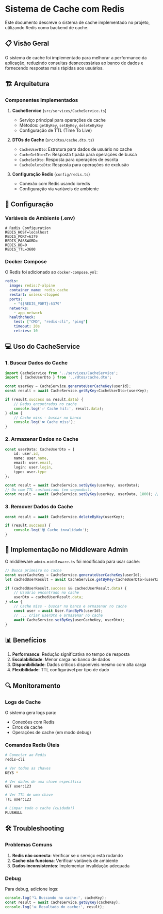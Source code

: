# Sistema de Cache com Redis

Este documento descreve o sistema de cache implementado no projeto, utilizando Redis como backend de cache.

## 📋 Visão Geral

O sistema de cache foi implementado para melhorar a performance da aplicação, reduzindo consultas desnecessárias ao banco de dados e fornecendo respostas mais rápidas aos usuários.

## 🏗️ Arquitetura

### Componentes Implementados

1. **CacheService** (`src/services/CacheService.ts`)
   - Serviço principal para operações de cache
   - Métodos: `getByKey`, `setByKey`, `deleteByKey`
   - Configuração de TTL (Time To Live)

2. **DTOs de Cache** (`src/dtos/cache.dto.ts`)
   - `CacheUserDto`: Estrutura para dados de usuário no cache
   - `CacheGetDto<T>`: Resposta tipada para operações de busca
   - `CacheSetDto`: Resposta para operações de escrita
   - `CacheDeleteDto`: Resposta para operações de exclusão

3. **Configuração Redis** (`config/redis.ts`)
   - Conexão com Redis usando ioredis
   - Configuração via variáveis de ambiente

## 🚀 Configuração

### Variáveis de Ambiente (.env)

```env
# Redis Configuration
REDIS_HOST=localhost
REDIS_PORT=6379
REDIS_PASSWORD=
REDIS_DB=0
REDIS_TTL=3600
```

### Docker Compose

O Redis foi adicionado ao `docker-compose.yml`:

```yaml
redis:
  image: redis:7-alpine
  container_name: redis_cache
  restart: unless-stopped
  ports:
    - "${REDIS_PORT}:6379"
  networks:
    - app-network
  healthcheck:
    test: ["CMD", "redis-cli", "ping"]
    timeout: 20s
    retries: 10
```

## 💻 Uso do CacheService

### 1. Buscar Dados do Cache

```typescript
import CacheService from '../services/CacheService';
import { CacheUserDto } from '../dtos/cache.dto';

const userKey = CacheService.generateUserCacheKey(userId);
const result = await CacheService.getByKey<CacheUserDto>(userKey);

if (result.success && result.data) {
    // Dados encontrados no cache
    console.log('✅ Cache hit:', result.data);
} else {
    // Cache miss - buscar no banco
    console.log('❌ Cache miss');
}
```

### 2. Armazenar Dados no Cache

```typescript
const userData: CacheUserDto = {
    id: user.id,
    name: user.name,
    email: user.email,
    login: user.login,
    type: user.type
};

const result = await CacheService.setByKey(userKey, userData);
// Ou com TTL customizado (em segundos):
const result = await CacheService.setByKey(userKey, userData, 1800); // 30 minutos
```

### 3. Remover Dados do Cache

```typescript
const result = await CacheService.deleteByKey(userKey);

if (result.success) {
    console.log('🗑️ Cache invalidado');
}
```

## 🔧 Implementação no Middleware Admin

O middleware `admin.middleware.ts` foi modificado para usar cache:

```typescript
// Busca primeiro no cache
const userCacheKey = CacheService.generateUserCacheKey(userId);
let cachedUserResult = await CacheService.getByKey<CacheUserDto>(userCacheKey);

if (cachedUserResult.success && cachedUserResult.data) {
    // Usuário encontrado no cache
    userDto = cachedUserResult.data;
} else {
    // Cache miss - buscar no banco e armazenar no cache
    const user = await User.findByPk(userId);
    // ... criar userDto e armazenar no cache
    await CacheService.setByKey(userCacheKey, userDto);
}
```

## 📊 Benefícios

1. **Performance**: Redução significativa no tempo de resposta
2. **Escalabilidade**: Menor carga no banco de dados
3. **Disponibilidade**: Dados críticos disponíveis mesmo com alta carga
4. **Flexibilidade**: TTL configurável por tipo de dado

## 🔍 Monitoramento

### Logs de Cache

O sistema gera logs para:
- Conexões com Redis
- Erros de cache
- Operações de cache (em modo debug)

### Comandos Redis Úteis

```bash
# Conectar ao Redis
redis-cli

# Ver todas as chaves
KEYS *

# Ver dados de uma chave específica
GET user:123

# Ver TTL de uma chave
TTL user:123

# Limpar todo o cache (cuidado!)
FLUSHALL
```

## 🛠️ Troubleshooting

### Problemas Comuns

1. **Redis não conecta**: Verificar se o serviço está rodando
2. **Cache não funciona**: Verificar variáveis de ambiente
3. **Dados inconsistentes**: Implementar invalidação adequada

### Debug

Para debug, adicione logs:

```typescript
console.log('🔍 Buscando no cache:', cacheKey);
const result = await CacheService.getByKey(cacheKey);
console.log('📊 Resultado do cache:', result);
``` 